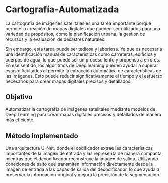 # Cartografía-Automatizada
La cartografía de imágenes satelitales es una tarea importante porque permite la creación de mapas digitales que pueden ser utilizados para una variedad de propósitos, como la planificación urbana, la gestión de recursos y la evaluación de desastres naturales.

Sin embargo, esta tarea puede ser tediosa y laboriosa. Ya que es necesaria una identificación manual de características como carreteras, edificios y cuerpos de agua, lo que puede ser un proceso lento y propenso a errores. En ese sentido, los algoritmos de Deep learning pueden ayudar a superar estas dificultades al permitir la extracción automática de características de las imágenes. Esto puede reducir significativamente el tiempo y el esfuerzo necesarios para crear mapas digitales precisos y detallados.

## Objetivo
Automatizar la cartografía de imágenes satelitales mediante modelos de Deep Learning para crear mapas digitales precisos y detallados de manera más eficiente.

## Método implementado
Una arquitectura U-Net, donde el codificador extrae las características importantes de la imagen de entrada y las representa de manera compacta, mientras que el decodificador reconstruye la imagen de salida. Utilizando conexiones de salto que transmiten información directamente desde la imagen de entrada a las capas de salida del decodificador, lo que ayuda a preservar la información original y mejora la precisión de la segmentación.
